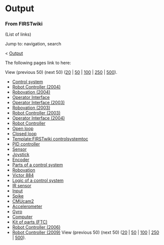 # Output

### From FIRSTwiki

(List of links)

Jump to: navigation, search

&lt; [Output](/index.php?title=Output&redirect=no "Output" )  

The following pages link to here:

View (previous 50) (next 50)
([20](/index.php?title=Special:Whatlinkshere/Output&limit=20&from=0
"Special:Whatlinkshere/Output" ) |
[50](/index.php?title=Special:Whatlinkshere/Output&limit=50&from=0
"Special:Whatlinkshere/Output" ) |
[100](/index.php?title=Special:Whatlinkshere/Output&limit=100&from=0
"Special:Whatlinkshere/Output" ) |
[250](/index.php?title=Special:Whatlinkshere/Output&limit=250&from=0
"Special:Whatlinkshere/Output" ) |
[500](/index.php?title=Special:Whatlinkshere/Output&limit=500&from=0
"Special:Whatlinkshere/Output" )).

  * [Control system](Control_system "Control system" )
  * [Robot Controller (2004)](Robot_Controller_%282004%29 "Robot Controller \(2004\)" )
  * [Robovation (2004)](Robovation_%282004%29 "Robovation \(2004\)" )
  * [Operator Interface](Operator_Interface "Operator Interface" )
  * [Operator Interface (2003)](Operator_Interface_%282003%29 "Operator Interface \(2003\)" )
  * [Robovation (2003)](Robovation_%282003%29 "Robovation \(2003\)" )
  * [Robot Controller (2003)](Robot_Controller_%282003%29 "Robot Controller \(2003\)" )
  * [Operator Interface (2004)](Operator_Interface_%282004%29 "Operator Interface \(2004\)" )
  * [Robot Controller](Robot_Controller "Robot Controller" )
  * [Open loop](Open_loop "Open loop" )
  * [Closed loop](Closed_loop "Closed loop" )
  * [Template:FIRSTwiki controlsystemtoc](Template:FIRSTwiki_controlsystemtoc "Template:FIRSTwiki controlsystemtoc" )
  * [PID controller](PID_controller "PID controller" )
  * [Sensor](Sensor "Sensor" )
  * [Joystick](Joystick "Joystick" )
  * [Encoder](Encoder "Encoder" )
  * [Parts of a control system](Parts_of_a_control_system "Parts of a control system" )
  * [Robovation](Robovation "Robovation" )
  * [Victor 884](Victor_884 "Victor 884" )
  * [Logic of a control system](Logic_of_a_control_system "Logic of a control system" )
  * [IR sensor](IR_sensor "IR sensor" )
  * [Input](Input "Input" )
  * [Spike](Spike "Spike" )
  * [CMUcam2](CMUcam2 "CMUcam2" )
  * [Accelerometer](Accelerometer "Accelerometer" )
  * [Gyro](Gyro "Gyro" )
  * [Computer](Computer "Computer" )
  * [Kit of parts (FTC)](Kit_of_parts_%28FTC%29 "Kit of parts \(FTC\)" )
  * [Robot Controller (2006)](Robot_Controller_%282006%29 "Robot Controller \(2006\)" )
  * [Robot Controller (2009)](Robot_Controller_%282009%29 "Robot Controller \(2009\)" )
View (previous 50) (next 50)
([20](/index.php?title=Special:Whatlinkshere/Output&limit=20&from=0
"Special:Whatlinkshere/Output" ) |
[50](/index.php?title=Special:Whatlinkshere/Output&limit=50&from=0
"Special:Whatlinkshere/Output" ) |
[100](/index.php?title=Special:Whatlinkshere/Output&limit=100&from=0
"Special:Whatlinkshere/Output" ) |
[250](/index.php?title=Special:Whatlinkshere/Output&limit=250&from=0
"Special:Whatlinkshere/Output" ) |
[500](/index.php?title=Special:Whatlinkshere/Output&limit=500&from=0
"Special:Whatlinkshere/Output" )).

